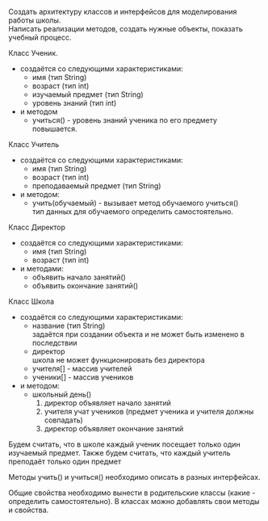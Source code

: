 Создать архитектуру классов и интерфейсов для моделирования работы школы.  
Написать реализации методов, создать нужные объекты, показать учебный процесс.

Класс Ученик.  
- создаётся со следующими характеристиками:
    - имя (тип String)
    - возраст (тип int)
    - изучаемый предмет (тип String)
    - уровень знаний (тип int)
- и методом
    - учиться() - уровень знаний ученика по его предмету повышается.

Класс Учитель  
- создаётся со следующими характеристиками:
    - имя (тип String)
    - возраст (тип int)
    - преподаваемый предмет (тип String)
- и методом: 
    - учить(обучаемый) - вызывает метод обучаемого учиться()  
        тип данных для обучаемого определить самостоятельно.

Класс Директор  
- создаётся со следующими характеристиками:  
    - имя (тип String)
    - возраст (тип int)
- и методами: 
    - объявить начало занятий()  
    - объявить окончание занятий()  

Класс Школа
- создаётся со следующими характеристиками:
    - название (тип String)  
        задаётся при создании объекта и не может быть изменено в последствии 
    - директор  
        школа не может функционировать без директора
    - учителя[] - массив учителей
    - ученики[] - массив учеников
- и методом:
    - школьный день()  
        1. директор объявляет начало занятий
        2. учителя учат учеников (предмет ученика и учителя должны совпадать)
        3. директор объявляет окончание занятий

Будем считать, что в школе каждый ученик посещает только один изучаемый предмет.
Также будем считать, что каждый учитель преподаёт только один предмет

Методы учить() и учиться() необходимо описать в разных интерфейсах. 

Общие свойства необходимо вынести в родительские классы (какие - определить самостоятельно).
В классах можно добавлять свои методы и свойства.